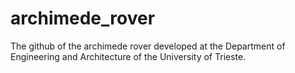 # archimede_rover
The github of the archimede rover developed at the Department of Engineering and Architecture of the University of Trieste.

